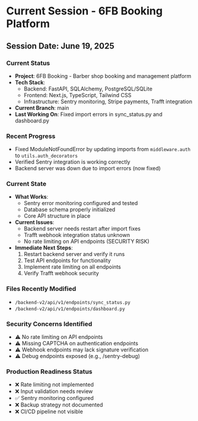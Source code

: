 # Current Session - 6FB Booking Platform

## Session Date: June 19, 2025

### Current Status
- **Project**: 6FB Booking - Barber shop booking and management platform
- **Tech Stack**:
  - Backend: FastAPI, SQLAlchemy, PostgreSQL/SQLite
  - Frontend: Next.js, TypeScript, Tailwind CSS
  - Infrastructure: Sentry monitoring, Stripe payments, Trafft integration
- **Current Branch**: main
- **Last Working On**: Fixed import errors in sync_status.py and dashboard.py

### Recent Progress
- Fixed ModuleNotFoundError by updating imports from `middleware.auth` to `utils.auth_decorators`
- Verified Sentry integration is working correctly
- Backend server was down due to import errors (now fixed)

### Current State
- **What Works**:
  - Sentry error monitoring configured and tested
  - Database schema properly initialized
  - Core API structure in place
- **Current Issues**:
  - Backend server needs restart after import fixes
  - Trafft webhook integration status unknown
  - No rate limiting on API endpoints (SECURITY RISK)
- **Immediate Next Steps**:
  1. Restart backend server and verify it runs
  2. Test API endpoints for functionality
  3. Implement rate limiting on all endpoints
  4. Verify Trafft webhook security

### Files Recently Modified
- `/backend-v2/api/v1/endpoints/sync_status.py`
- `/backend-v2/api/v1/endpoints/dashboard.py`

### Security Concerns Identified
- ⚠️ No rate limiting on API endpoints
- ⚠️ Missing CAPTCHA on authentication endpoints
- ⚠️ Webhook endpoints may lack signature verification
- ⚠️ Debug endpoints exposed (e.g., /sentry-debug)

### Production Readiness Status
- ❌ Rate limiting not implemented
- ❌ Input validation needs review
- ✅ Sentry monitoring configured
- ❌ Backup strategy not documented
- ❌ CI/CD pipeline not visible
